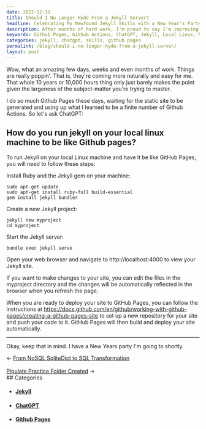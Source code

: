 ```yaml
---
date: 2022-12-31
title: Should I No Longer Hyde From a Jekyll Server?
headline: Celebrating My Newfound Jekyll Skills with a New Year's Party!
description: After months of hard work, I'm proud to say I'm improving my skills with Github Pages and Github Actions. Thanks to ChatGPT, I now know how to run Jekyll on my local Linux machine like Github Pages. Now, it's time to celebrate with a New Years party!
keywords: Github Pages, Github Actions, ChatGPT, Jekyll, Local Linux, New Years Party, Skills, Celebrate, Improve
categories: jekyll, chatgpt, skills, github pages
permalink: /blog/should-i-no-longer-hyde-from-a-jekyll-server/
layout: post
---
```



Wow, what an amazing few days, weeks and even months of work. Things are really
poppin'. That is, they're coming more naturally and easy for me. That whole 10
years or 10,000 hours thing only just barely makes the point given the
largeness of the subject-matter you're trying to master.

I do so much Github Pages these days, waiting for the static site to be
generated and using up what I learned to be a finite number of Github Actions.
So let's ask ChatGPT:

## How do you run jekyll on your local linux machine to be like Github pages?

To run Jekyll on your local Linux machine and have it be like GitHub Pages, you
will need to follow these steps:

Install Ruby and the Jekyll gem on your machine:

    sudo apt-get update
    sudo apt-get install ruby-full build-essential
    gem install jekyll bundler

Create a new Jekyll project:

    jekyll new myproject
    cd myproject

Start the Jekyll server:

    bundle exec jekyll serve

Open your web browser and navigate to http://localhost:4000 to view your Jekyll
site.

If you want to make changes to your site, you can edit the files in the
myproject directory and the changes will be automatically reflected in the
browser when you refresh the page.

When you are ready to deploy your site to GitHub Pages, you can follow the
instructions at
https://docs.github.com/en/github/working-with-github-pages/creating-a-github-pages-site
to set up a new repository for your site and push your code to it. GitHub Pages
will then build and deploy your site automatically.

---

Okay, keep that in mind. I have a New Years party I'm going to shortly.


<div class="post-nav"><div class="post-nav-prev"><span class="arrow">&larr;&nbsp;</span><a href="/blog/from-nosql-sqlitedict-to-sql-transformation">From NoSQL SqliteDict to SQL Transformation</a></div> &nbsp; <div class="post-nav-next"><a href="/blog/pipulate-practice-folder-created">Pipulate Practice Folder Created</a><span class="arrow">&nbsp;&rarr;</span></div></div>
## Categories

<ul>
<li><h4><a href='/jekyll/'>Jekyll</a></h4></li>
<li><h4><a href='/chatgpt/'>ChatGPT</a></h4></li>
<li><h4><a href='/github-pages/'>Github Pages</a></h4></li></ul>